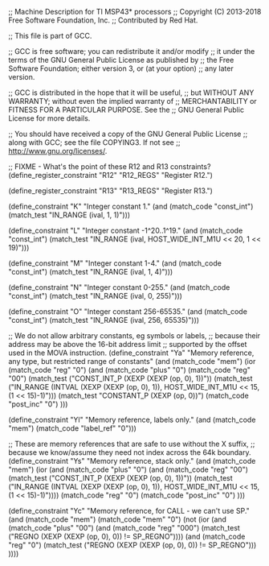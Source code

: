 ;;  Machine Description for TI MSP43* processors
;;  Copyright (C) 2013-2018 Free Software Foundation, Inc.
;;  Contributed by Red Hat.

;; This file is part of GCC.

;; GCC is free software; you can redistribute it and/or modify
;; it under the terms of the GNU General Public License as published by
;; the Free Software Foundation; either version 3, or (at your option)
;; any later version.

;; GCC is distributed in the hope that it will be useful,
;; but WITHOUT ANY WARRANTY; without even the implied warranty of
;; MERCHANTABILITY or FITNESS FOR A PARTICULAR PURPOSE.  See the
;; GNU General Public License for more details.

;; You should have received a copy of the GNU General Public License
;; along with GCC; see the file COPYING3.  If not see
;; <http://www.gnu.org/licenses/>.

;; FIXME - What's the point of these R12 and R13 constraints?
(define_register_constraint "R12" "R12_REGS"
  "Register R12.")

(define_register_constraint "R13" "R13_REGS"
  "Register R13.")

(define_constraint "K"
  "Integer constant 1."
  (and (match_code "const_int")
       (match_test "IN_RANGE (ival, 1, 1)")))

(define_constraint "L"
  "Integer constant -1^20..1^19."
  (and (match_code "const_int")
       (match_test "IN_RANGE (ival, HOST_WIDE_INT_M1U << 20, 1 << 19)")))

(define_constraint "M"
  "Integer constant 1-4."
  (and (match_code "const_int")
       (match_test "IN_RANGE (ival, 1, 4)")))

(define_constraint "N"
  "Integer constant 0-255."
  (and (match_code "const_int")
       (match_test "IN_RANGE (ival, 0, 255)")))

(define_constraint "O"
  "Integer constant 256-65535."
  (and (match_code "const_int")
       (match_test "IN_RANGE (ival, 256, 65535)")))

;; We do not allow arbitrary constants, eg symbols or labels,
;; because their address may be above the 16-bit address limit
;; supported by the offset used in the MOVA instruction.
(define_constraint "Ya"
  "Memory reference, any type, but restricted range of constants"
  (and (match_code "mem")
       (ior (match_code "reg" "0")
	    (and (match_code "plus" "0")
		 (match_code "reg" "00")
		 (match_test ("CONST_INT_P (XEXP (XEXP (op, 0), 1))"))
		 (match_test ("IN_RANGE (INTVAL (XEXP (XEXP (op, 0), 1)), HOST_WIDE_INT_M1U << 15, (1 << 15)-1)")))
	    (match_test "CONSTANT_P (XEXP (op, 0))")
	    (match_code "post_inc" "0")
	    )))

(define_constraint "Yl"
  "Memory reference, labels only."
  (and (match_code "mem")
       (match_code "label_ref" "0")))


;; These are memory references that are safe to use without the X suffix,
;; because we know/assume they need not index across the 64k boundary.
(define_constraint "Ys"
  "Memory reference, stack only."
  (and (match_code "mem")
       (ior
	(and (match_code "plus" "0")
	     (and (match_code "reg" "00")
		  (match_test ("CONST_INT_P (XEXP (XEXP (op, 0), 1))"))
		  (match_test ("IN_RANGE (INTVAL (XEXP (XEXP (op, 0), 1)), HOST_WIDE_INT_M1U << 15, (1 << 15)-1)"))))
	(match_code "reg" "0")
	(match_code "post_inc" "0")
	)))

(define_constraint "Yc"
  "Memory reference, for CALL - we can't use SP."
  (and (match_code "mem")
       (match_code "mem" "0")
       (not (ior
	     (and (match_code "plus" "00")
		  (and (match_code "reg" "000")
		       (match_test ("REGNO (XEXP (XEXP (op, 0), 0)) != SP_REGNO"))))
	     (and (match_code "reg" "0")
		  (match_test ("REGNO (XEXP (XEXP (op, 0), 0)) != SP_REGNO")))
	     ))))


